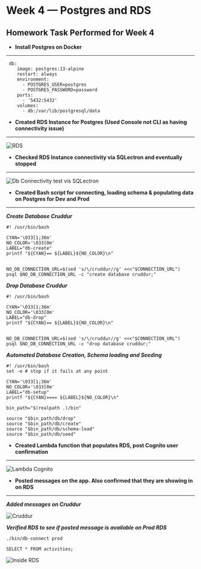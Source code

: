 # Week 4 — Postgres and RDS

## Homework Task Performed for Week 4

- **Install Postgres on Docker**
** **
```
 db:
    image: postgres:13-alpine
    restart: always
    environment:
      - POSTGRES_USER=postgres
      - POSTGRES_PASSWORD=password
    ports:
      - '5432:5432'
    volumes: 
      - db:/var/lib/postgresql/data   
```

- **Created RDS Instance for Postgres (Used Console not CLI as having connectivity issue)**
** **

![RDS](https://user-images.githubusercontent.com/125117631/226366083-45544e7d-7386-4a66-a0d7-b191e7b75876.png)

- **Checked RDS Instance connectivity via SQLectron and eventually stopped**
** **

![Db Connectivity test vis SQLectron](https://user-images.githubusercontent.com/125117631/226370288-63bc38cd-0e89-43dc-bcde-4e578a2d9abc.png)

- **Created Bash script for connecting, loading schema & populating data on Postgres for Dev and Prod**
** **

***Create Database Cruddur***
```
#! /usr/bin/bash

CYAN='\033[1;36m'
NO_COLOR='\033[0m'
LABEL="db-create"
printf "${CYAN}== ${LABEL}${NO_COLOR}\n"


NO_DB_CONNECTION_URL=$(sed 's/\/cruddur//g' <<<"$CONNECTION_URL")
psql $NO_DB_CONNECTION_URL -c "create database cruddur;"
```

***Drop Database Cruddur***
```
#! /usr/bin/bash

CYAN='\033[1;36m'
NO_COLOR='\033[0m'
LABEL="db-drop"
printf "${CYAN}== ${LABEL}${NO_COLOR}\n"


NO_DB_CONNECTION_URL=$(sed 's/\/cruddur//g' <<<"$CONNECTION_URL")
psql $NO_DB_CONNECTION_URL -c "drop database cruddur;"
```

***Automated Database Creation, Schema loading and Seeding***
```
#! /usr/bin/bash
set -e # stop if it fails at any point

CYAN='\033[1;36m'
NO_COLOR='\033[0m'
LABEL="db-setup"
printf "${CYAN}==== ${LABEL}${NO_COLOR}\n"

bin_path="$(realpath .)/bin"

source "$bin_path/db/drop"
source "$bin_path/db/create"
source "$bin_path/db/schema-load"
source "$bin_path/db/seed"
```

- **Created Lambda function that populates RDS, post Cognito user confirmation**
** **
![Lambda Cognito](https://user-images.githubusercontent.com/125117631/226369188-ab8f85d3-1b5b-4b63-8378-22fb56485720.png)

- **Posted messages on the app. Also confirmed that they are showing in on RDS**
** **
***Added messages on Cruddur***

![Cruddur](https://user-images.githubusercontent.com/125117631/226369527-aa262d63-bba4-4bf7-8269-bc47eade67e7.png)

***Verified RDS to see if posted message is available on Prod RDS***

```./bin/db-connect prod``` 

```SELECT * FROM activities;```

![Inside RDS](https://user-images.githubusercontent.com/125117631/226369557-b250993f-fb81-4911-b00e-f7eb610283b1.png)

